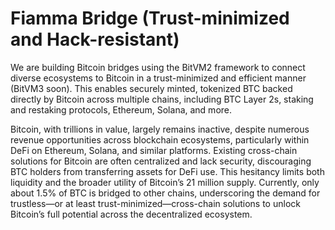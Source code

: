 # Fiamma Bridge (Trust-minimized and Hack-resistant)

We are building Bitcoin bridges using the BitVM2 framework to connect diverse ecosystems to Bitcoin in a trust-minimized and efficient manner (BitVM3 soon). This enables securely minted, tokenized BTC backed directly by Bitcoin across multiple chains, including BTC Layer 2s, staking and restaking protocols, Ethereum, Solana, and more.

Bitcoin, with trillions in value, largely remains inactive, despite numerous revenue opportunities across blockchain ecosystems, particularly within DeFi on Ethereum, Solana, and similar platforms. Existing cross-chain solutions for Bitcoin are often centralized and lack security, discouraging BTC holders from transferring assets for DeFi use. This hesitancy limits both liquidity and the broader utility of Bitcoin’s 21 million supply. Currently, only about 1.5% of BTC is bridged to other chains, underscoring the demand for trustless—or at least trust-minimized—cross-chain solutions to unlock Bitcoin’s full potential across the decentralized ecosystem.
